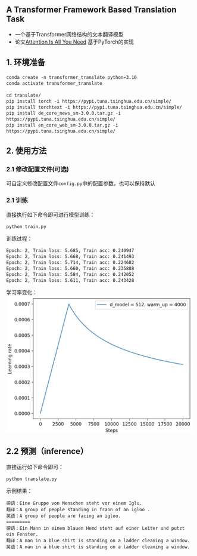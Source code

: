 ## A Transformer Framework Based Translation Task
- 一个基于Transformer网络结构的文本翻译模型
- 论文[Attention Is All You Need](https://arxiv.org/abs/1706.03762) 基于PyTorch的实现

## 1. 环境准备

```shell 
conda create -n transformer_translate python=3.10
conda activate transformer_translate

cd translate/
pip install torch -i https://pypi.tuna.tsinghua.edu.cn/simple/ 
pip install torchtext -i https://pypi.tuna.tsinghua.edu.cn/simple/ 
pip install de_core_news_sm-3.0.0.tar.gz -i https://pypi.tuna.tsinghua.edu.cn/simple/ 
pip install en_core_web_sm-3.0.0.tar.gz -i https://pypi.tuna.tsinghua.edu.cn/simple/ 
```

## 2. 使用方法

### 2.1 修改配置文件(可选)
可自定义修改配置文件`config.py`中的配置参数，也可以保持默认

### 2.1 训练
直接执行如下命令即可进行模型训练：
```
python train.py
```

训练过程：
```text
Epoch: 2, Train loss: 5.685, Train acc: 0.240947
Epoch: 2, Train loss: 5.668, Train acc: 0.241493
Epoch: 2, Train loss: 5.714, Train acc: 0.224682
Epoch: 2, Train loss: 5.660, Train acc: 0.235888
Epoch: 2, Train loss: 5.584, Train acc: 0.242052
Epoch: 2, Train loss: 5.611, Train acc: 0.243428
```
学习率变化：
<img src = "imgs/learning_rate.jpg" width="500" >


## 2.2 预测（inference）
直接运行如下命令即可：

```
python translate.py
```

示例结果：

```text
德语：Eine Gruppe von Menschen steht vor einem Iglu.
翻译：A group of people standing in fraon of an igloo .
英语：A group of people are facing an igloo.
=========
德语：Ein Mann in einem blauen Hemd steht auf einer Leiter und putzt ein Fenster.
翻译：A man in a blue shirt is standing on a ladder cleaning a window.
英语：A man in a blue shirt is standing on a ladder cleaning a window.
```

[//]: # (## 3. 结果)

[//]: # (bleu评测结果)

[//]: # ()
[//]: # (|val | test_2016_flickr |)

[//]: # (|--|--|)

[//]: # (| | |)
